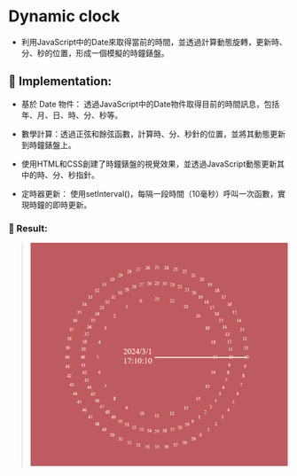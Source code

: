 # Dynamic clock

- 利用JavaScript中的Date來取得當前的時間，並透過計算動態旋轉，更新時、分、秒的位置，形成一個模擬的時鐘錶盤。


## :small_blue_diamond: Implementation:
- 基於 Date 物件： 透過JavaScript中的Date物件取得目前的時間訊息，包括年、月、日、時、分、秒等。

- 數學計算：透過正弦和餘弦函數，計算時、分、秒針的位置，並將其動態更新到時鐘錶盤上。

- 使用HTML和CSS創建了時鐘錶盤的視覺效果，並透過JavaScript動態更新其中的時、分、秒指針。

- 定時器更新： 使用setInterval()，每隔一段時間（10毫秒）呼叫一次函數，實現時鐘的即時更新。

### :small_blue_diamond: Result:
> ![](https://github.com/jaifenny/Dynamic_clock/blob/main/1.png)


          
